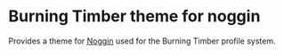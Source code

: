# Burning Timber theme for noggin
Provides a theme for [Noggin](https://github.com/fedora-infra/noggin) used for the Burning Timber profile system.
